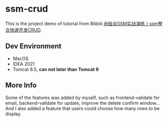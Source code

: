 # ssm-crud

This is the project demo of tutorial from Bilibili [尚硅谷SSM实战演练丨ssm整合快速开发CRUD](https://www.bilibili.com/video/BV17W411g7zP?p=1).

## Dev Environment
* MacOS
* IDEA 2021
* Tomcat 8.5, **can not later than Tomcat 9**

## More Info
Some of the features was added by myself, such as frontend-validate for email, backend-validate for update, improve the delete confirm window... And I also added a feature that users could choose how many rows to be display.
